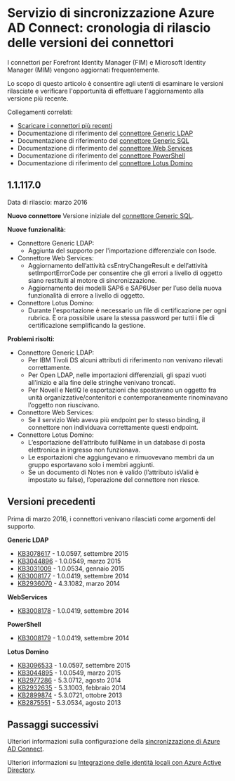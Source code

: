 <properties
   pageTitle="Servizio di sincronizzazione Azure AD Connect: cronologia di rilascio delle versioni dei connettori | Microsoft Azure"
   description="Questo argomento elenca tutte le versioni dei connettori per Forefront Identity Manager (FIM) e Microsoft Identity Manager (MIM)"
   services="active-directory"
   documentationCenter=""
   authors="AndKjell"
   manager="stevenpo"
   editor=""/>

<tags
   ms.service="active-directory"
   ms.devlang="na"
   ms.topic="article"
   ms.tgt_pltfrm="na"
   ms.workload="identity"
   ms.date="05/24/2016"
   ms.author="andkjell"/>

# Servizio di sincronizzazione Azure AD Connect: cronologia di rilascio delle versioni dei connettori
I connettori per Forefront Identity Manager (FIM) e Microsoft Identity Manager (MIM) vengono aggiornati frequentemente.

Lo scopo di questo articolo è consentire agli utenti di esaminare le versioni rilasciate e verificare l'opportunità di effettuare l'aggiornamento alla versione più recente.

Collegamenti correlati:

- [Scaricare i connettori più recenti](http://go.microsoft.com/fwlink/?LinkId=717495)
- Documentazione di riferimento del [connettore Generic LDAP](active-directory-aadconnectsync-connector-genericldap.md)
- Documentazione di riferimento del [connettore Generic SQL](active-directory-aadconnectsync-connector-genericsql.md)
- Documentazione di riferimento del [connettore Web Services](http://go.microsoft.com/fwlink/?LinkID=226245)
- Documentazione di riferimento del [connettore PowerShell](active-directory-aadconnectsync-connector-powershell.md)
- Documentazione di riferimento del [connettore Lotus Domino](active-directory-aadconnectsync-connector-domino.md)

## 1\.1.117.0
Data di rilascio: marzo 2016

**Nuovo connettore** Versione iniziale del [connettore Generic SQL](active-directory-aadconnectsync-connector-genericsql.md).

**Nuove funzionalità:**

- Connettore Generic LDAP:
    - Aggiunta del supporto per l'importazione differenziale con Isode.
- Connettore Web Services:
    - Aggiornamento dell’attività csEntryChangeResult e dell’attività setImportErrorCode per consentire che gli errori a livello di oggetto siano restituiti al motore di sincronizzazione.
    - Aggiornamento dei modelli SAP6 e SAP6User per l’uso della nuova funzionalità di errore a livello di oggetto.
- Connettore Lotus Domino:
    - Durante l'esportazione è necessario un file di certificazione per ogni rubrica. È ora possibile usare la stessa password per tutti i file di certificazione semplificando la gestione.

**Problemi risolti:**

- Connettore Generic LDAP:
    - Per IBM Tivoli DS alcuni attributi di riferimento non venivano rilevati correttamente.
    - Per Open LDAP, nelle importazioni differenziali, gli spazi vuoti all’inizio e alla fine delle stringhe venivano troncati.
    - Per Novell e NetIQ le esportazioni che spostavano un oggetto fra unità organizzative/contenitori e contemporaneamente rinominavano l’oggetto non riuscivano.
- Connettore Web Services:
    - Se il servizio Web aveva più endpoint per lo stesso binding, il connettore non individuava correttamente questi endpoint.
- Connettore Lotus Domino:
    - L’esportazione dell’attributo fullName in un database di posta elettronica in ingresso non funzionava.
    - Le esportazioni che aggiungevano e rimuovevano membri da un gruppo esportavano solo i membri aggiunti.
    - Se un documento di Notes non è valido (l’attributo isValid è impostato su false), l’operazione del connettore non riesce.

## Versioni precedenti
Prima di marzo 2016, i connettori venivano rilasciati come argomenti del supporto.

**Generic LDAP**

- [KB3078617](https://support.microsoft.com/kb/3078617) - 1.0.0597, settembre 2015
- [KB3044896](https://support.microsoft.com/kb/3044896) - 1.0.0549, marzo 2015
- [KB3031009](https://support.microsoft.com/kb/3031009) - 1.0.0534, gennaio 2015
- [KB3008177](https://support.microsoft.com/kb/3008177) - 1.0.0419, settembre 2014
- [KB2936070](https://support.microsoft.com/kb/2936070) - 4.3.1082, marzo 2014

**WebServices**

- [KB3008178](https://support.microsoft.com/kb/3008178) - 1.0.0419, settembre 2014

**PowerShell**

- [KB3008179](https://support.microsoft.com/kb/3008179) - 1.0.0419, settembre 2014

**Lotus Domino**

- [KB3096533](https://support.microsoft.com/kb/3096533) - 1.0.0597, settembre 2015
- [KB3044895](https://support.microsoft.com/kb/3044895) - 1.0.0549, marzo 2015
- [KB2977286](https://support.microsoft.com/kb/2977286) - 5.3.0712, agosto 2014
- [KB2932635](https://support.microsoft.com/kb/2932635) - 5.3.1003, febbraio 2014  
- [KB2899874](https://support.microsoft.com/kb/2899874) - 5.3.0721, ottobre 2013
- [KB2875551](https://support.microsoft.com/kb/2875551) - 5.3.0534, agosto 2013

## Passaggi successivi
Ulteriori informazioni sulla configurazione della [sincronizzazione di Azure AD Connect](active-directory-aadconnectsync-whatis.md).

Ulteriori informazioni su [Integrazione delle identità locali con Azure Active Directory](active-directory-aadconnect.md).

<!---HONumber=AcomDC_0525_2016-->